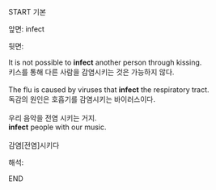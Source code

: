 START
기본

앞면:
infect


뒷면:
<div>It is not possible to <strong>infect</strong> another person through kissing. </div><div><div>키스를 통해 다른 사람을 감염시키는 것은 가능하지 않다.</div></div><div><br></div><div><div>The flu is caused by viruses that <strong>infect</strong> the respiratory tract. </div><div><div>독감의 원인은 호흡기를 감염시키는 바이러스이다.</div></div></div><div><br></div><div><div><div><span>우리 음악을 전염 시키는 거지.</span></div></div><div><div><span><strong>infect</strong> people with our music.</span></div></div></div><div><br></div><div>감염[전염]시키다</div>


해석:
<!--ID: 1746614454111-->
END